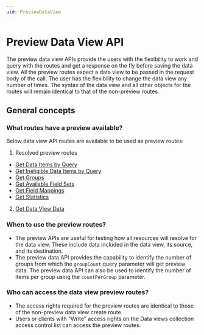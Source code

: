 ```yaml
---
uid: PreviewDataView
---
```


# Preview Data View API

The preview data view APIs provide the users with the flexibility to work and query with the routes and get a response on the fly before saving the data view. All the preview routes expect a data view to be passed in the request body of the call. The user has the flexibility to change the data view any number of times. The syntax of the data view and all other objects for the routes will remain identical to that of the non-preview routes.

## General concepts

### What routes have a preview available?
Below data view API routes are available to be used as preview routes:

1. Resolved preview routes
- [Get Data Items by Query](xref:ResolvedDataViewPreviewAPI#GetDataItemsbyQuery)
- [Get Ineligible Data Items by Query](xref:ResolvedDataViewPreviewAPI#GetIneligibleDataItemsbyQuery)
- [Get Groups](xref:ResolvedDataViewPreviewAPI#GetGroups)
- [Get Available Field Sets](xref:ResolvedDataViewPreviewAPI#GetAvailableFieldSets)
- [Get Field Mappings](xref:ResolvedDataViewPreviewAPI#GetFieldMappings)
- [Get Statistics](xref:ResolvedDataViewPreviewAPI#GetStatistics)
2. [Get Data View Data](xref:DataViewsPreviewDataAPI#GetDataViewData)

### When to use the preview routes?
* The preview APIs are useful for testing how all resources will resolve for the data view. These include data included in the data view, its source, and its destination. 
* The preview data API provides the capability to identify the number of groups from which the `groupCount` query parameter will get preview data. The preview data API can also be used to identify the number of items per group using the `countPerGroup` parameter.

### Who can access the data view preview routes?

* The access rights required for the preview routes are identical to those of the non-preview data view create route.
* Users or clients with "Write" access rights on the Data views collection access control list can access the preview routes.